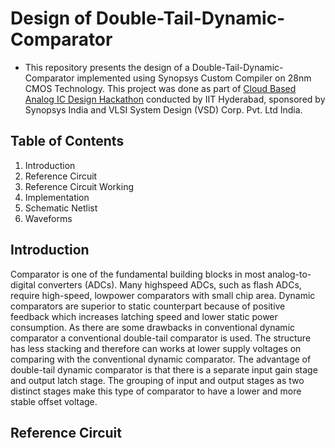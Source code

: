 # Design of Double-Tail-Dynamic-Comparator
* This repository presents the design of a Double-Tail-Dynamic-Comparator implemented using Synopsys Custom Compiler on 28nm CMOS Technology. This project was done as part of [Cloud Based Analog IC Design Hackathon](https://www.iith.ac.in/events/2022/02/15/Cloud-Based-Analog-IC-Design-Hackathon/) conducted by IIT Hyderabad, sponsored by Synopsys India and VLSI System Design (VSD) Corp. Pvt. Ltd India.
## Table of Contents
1. Introduction
2. Reference Circuit 
3. Reference Circuit Working
4. Implementation
5. Schematic Netlist
6. Waveforms
## Introduction
Comparator is one of the fundamental building blocks in most analog-to-digital converters (ADCs). Many highspeed ADCs, such as flash ADCs, require high-speed, lowpower comparators with small chip area. Dynamic comparators are superior to static counterpart because of positive feedback which increases latching speed and lower static power consumption. As there are some drawbacks in conventional dynamic comparator a conventional double-tail comparator is used. The structure has less stacking and therefore can works at lower supply voltages on comparing with the conventional dynamic comparator. The advantage of double-tail dynamic comparator is that there is a separate input gain stage and output latch stage. The grouping of input and output stages as two distinct stages make this type of comparator to have a lower and more stable offset voltage.
## Reference Circuit
